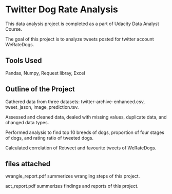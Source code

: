 # Twitter Dog Rate Analysis
 This data analysis project is completed as a part of Udacity Data Analyst Course. 
 
 The goal of this project is to analyze tweets posted for twitter account WeRateDogs.
 
 ## Tools Used
 Pandas, Numpy, Request libray, Excel
 
 ## Outline of the Project
 Gathered data from three datasets: twitter-archive-enhanced.csv, tweet_jason,  image_prediction.tsv.
 
 Assessed and cleaned data, dealed with missing values, duplicate data, and changed data types.
 
 Performed analysis to find top 10 breeds of dogs, proportion of four stages of dogs, and rating ratio of tweeted dogs.
 
 Calculated correlation of Retweet and favourite tweets of WeRateDogs.
 
 ## files attached 
 wrangle_report.pdf summerizes wrangling steps of this project.
 
 act_report.pdf summerizes findings and reports of this project.
 
